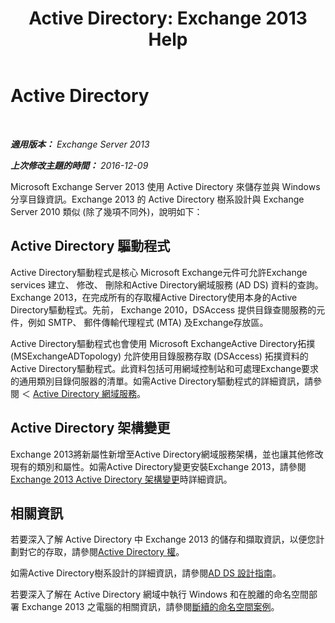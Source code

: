 ﻿---
title: 'Active Directory: Exchange 2013 Help'
TOCTitle: Active Directory
ms:assetid: 8e8464df-2d1d-4d68-82de-b0c158c549c3
ms:mtpsurl: https://technet.microsoft.com/zh-tw/library/Bb123715(v=EXCHG.150)
ms:contentKeyID: 50473711
ms.date: 05/21/2018
mtps_version: v=EXCHG.150
ms.translationtype: MT
---

# Active Directory

 

_**適用版本：** Exchange Server 2013_

_**上次修改主題的時間：** 2016-12-09_

Microsoft Exchange Server 2013 使用 Active Directory 來儲存並與 Windows 分享目錄資訊。Exchange 2013 的 Active Directory 樹系設計與 Exchange Server 2010 類似 (除了幾項不同外)，說明如下：

## Active Directory 驅動程式

Active Directory驅動程式是核心 Microsoft Exchange元件可允許Exchange services 建立、 修改、 刪除和Active Directory網域服務 (AD DS) 資料的查詢。Exchange 2013，在完成所有的存取權Active Directory使用本身的Active Directory驅動程式。先前， Exchange 2010，DSAccess 提供目錄查閱服務的元件，例如 SMTP、 郵件傳輸代理程式 (MTA) 及Exchange存放區。

Active Directory驅動程式也會使用 Microsoft ExchangeActive Directory拓撲 (MSExchangeADTopology) 允許使用目錄服務存取 (DSAccess) 拓撲資料的Active Directory驅動程式。此資料包括可用網域控制站和可處理Exchange要求的通用類別目錄伺服器的清單。如需Active Directory驅動程式的詳細資訊，請參閱 ＜ [Active Directory 網域服務](https://go.microsoft.com/fwlink/p/?linkid=110942)。

## Active Directory 架構變更

Exchange 2013將新屬性新增至Active Directory網域服務架構，並也讓其他修改現有的類別和屬性。如需Active Directory變更安裝Exchange 2013，請參閱[Exchange 2013 Active Directory 架構變更](exchange-2013-active-directory-schema-changes-exchange-2013-help.md)時詳細資訊。

## 相關資訊

若要深入了解 Active Directory 中 Exchange 2013 的儲存和擷取資訊，以便您計劃對它的存取，請參閱[Active Directory 權](access-to-active-directory-exchange-2013-help.md)。

如需Active Directory樹系設計的詳細資訊，請參閱[AD DS 設計指南](https://go.microsoft.com/fwlink/p/?linkid=264957)。

若要深入了解在 Active Directory 網域中執行 Windows 和在脫離的命名空間部署 Exchange 2013 之電腦的相關資訊，請參閱[斷續的命名空間案例](disjoint-namespace-scenarios-exchange-2013-help.md)。

